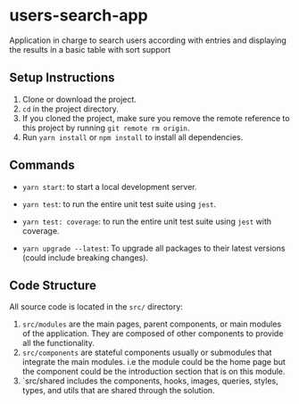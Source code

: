 # users-search-app
Application in charge to search users according with entries and displaying the results in a basic table with sort support

## Setup Instructions

1. Clone or download the project.
2. `cd` in the project directory.
3. If you cloned the project, make sure you remove the remote reference to this project by running `git remote rm origin`.
4. Run `yarn install` or `npm install` to install all dependencies.

## Commands

- `yarn start`: to start a local development server.
- `yarn test`: to run the entire unit test suite using `jest`.
- `yarn test: coverage`: to run the entire unit test suite using `jest` with coverage.

- `yarn upgrade --latest`: To upgrade all packages to their latest versions (could include breaking changes).

## Code Structure

All source code is located in the `src/` directory:

1. `src/modules` are the main pages, parent components, or main modules of the application. They are composed of other components to provide all the functionality.
2. `src/components` are stateful components usually or submodules that integrate the main modules. i.e the module could be the home page but the component could be the introduction section that is on this module.
3. `src/shared includes the components, hooks, images, queries, styles, types, and utils that are shared through the solution.

